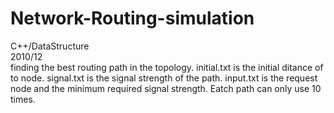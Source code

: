 # Network-Routing-simulation
C++/DataStructure<br/>
2010/12<br/>
finding the best routing path in the topology. initial.txt is the initial ditance of to node. signal.txt is the signal strength of the path. input.txt is the request node and the minimum required signal strength. Eatch path can only use 10 times.
